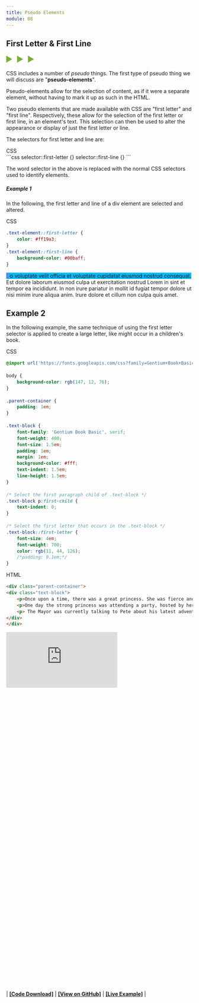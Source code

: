 ```yaml
---
title: Pseudo Elements
module: 08
---
```


## First Letter & First Line
<img src="./../../../img/arrow-divider.svg" style="width: 75px; border: none;" />

CSS includes a number of _pseudo_ things. The first type of pseudo thing we will discuss are "**pseudo-elements**".

Pseudo-elements allow for the selection of content, as if it were a separate element, without having to mark it up as such in the HTML.

Two pseudo elements that are made available with CSS are "first letter" and "first line". Respectively, these allow for the selection of the first letter or first line, in an element's text. This selection can then be used to alter the appearance or display of just the first letter or line.

The selectors for first letter and line are:

<div id="code-heading">CSS</div>
```css
selector::first-letter {}
selector::first-line {}
```

The word selector in the above is replaced with the normal CSS selectors used to identify elements.


##### Example 1

In the following, the first letter and line of a div element are selected and altered.

<div id="code-heading">CSS</div>

```css
.text-element::first-letter {
    color: #ff19a3;
}
.text-element::first-line {
    background-color: #00baff;
}
```

<div class="displayed_code_example">
    <style>
        .text-element::first-letter {
            color: #ff19a3;
        }
        .text-element::first-line {
            background-color: #00baff;
        }
    </style>
    <div class="text-element">
    Do voluptate velit officia et voluptate cupidatat eiusmod nostrud consequat. Est dolore laborum eiusmod culpa ut exercitation nostrud Lorem in sint et tempor ea incididunt. In non irure pariatur in mollit id fugiat tempor dolore ut nisi minim irure aliqua anim. Irure dolore et cillum non culpa quis amet. </div>
</div>


## Example 2

In the following example, the same technique of using the first letter selector is applied to create a large letter, like might occur in a children's book.

<div id="code-heading">CSS</div>

```css
@import url('https://fonts.googleapis.com/css?family=Gentium+Book+Basic:400,700');

body {
    background-color: rgb(147, 12, 76);
}

.parent-container {
    padding: 1em;
}

.text-block {
    font-family: 'Gentium Book Basic', serif;
    font-weight: 400;
    font-size: 1.5em;
    padding: 1em;
    margin: 1em;
    background-color: #fff;
    text-indent: 1.5em;
    line-height: 1.5em;
}

/* Select the first paragraph child of .text-block */
.text-block p:first-child {
    text-indent: 0;
}

/* Select the first letter that occurs in the .text-block */
.text-block::first-letter {
    font-size: 4em;
    font-weight: 700;
    color: rgb(11, 44, 126);
    /*padding: 0.1em;*/
}
```


<div id="code-ruler"></div>
<div id="code-heading">HTML</div>

```html
<div class="parent-container">
<div class="text-block">
    <p>Once upon a time, there was a great princess. She was fierce and protected the realm from the evils that be. Her name was Whataka GoGo. Along with her trusty sidekick, Pete the chocolate lab.</p>
    <p>One day the strong princess was attending a party, hosted by her dear friend Aspen. At this party all of the villages most enjoyable people had showed up.</p>
    <p> The Mayor was currently talking to Pete about his latest adventures with Whataka. Pete was boisterously regaling the mayor about their adventures to free a neighboring village from the attacking DerDarDuh's ...</p>
</div>
</div>
```

<div class="displayed_code_example">
    <div class="embed-responsive" style="padding-bottom:800px;"><iframe class="embed-responsive-item" src="https://montana-media-arts.github.io/341-work/lectureCode/08/first-letter-01/" frameborder="0" allowfullscreen></iframe></div>
</div>

| [**[Code Download]**](https://github.com/Montana-Media-Arts/341-work/raw/master/lectureCode/08/first-letter-01/first-letter-01.zip) | [**[View on GitHub]**](https://github.com/Montana-Media-Arts/341-work/raw/master/lectureCode/08/first-letter-01/) | [**[Live Example]**](https://montana-media-arts.github.io/341-work/lectureCode/08/first-letter-01/) |
